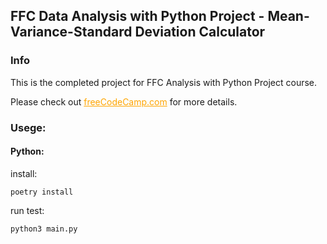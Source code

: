 ## FFC Data Analysis with Python Project - Mean-Variance-Standard Deviation Calculator


### Info
This is the completed project for FFC Analysis with Python Project course.

Please check out 
<a href="https://www.freecodecamp.org/learn/data-analysis-with-python/data-analysis-with-python-projects/mean-variance-standard-deviation-calculator" style="color: orange;">freeCodeCamp.com</a> for more details.

### Usege:

#### Python:

install:
```
poetry install
```

run test:
```
python3 main.py
```

